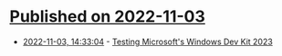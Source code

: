 # [Published on 2022-11-03](index.md)

* [2022-11-03, 14:33:04](https://news.ycombinator.com/item?id=33451599) - [Testing Microsoft's Windows Dev Kit 2023](https://www.jeffgeerling.com/blog/2022/testing-microsofts-windows-dev-kit-2023)
